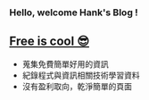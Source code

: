 ### Hello, welcome Hank's Blog !

## [Free is cool 😎](https://free.is-cool.dev)

- 蒐集免費簡單好用的資訊
- 紀錄程式與資訊相關技術學習資料
- 沒有盈利取向，乾淨簡單的頁面
